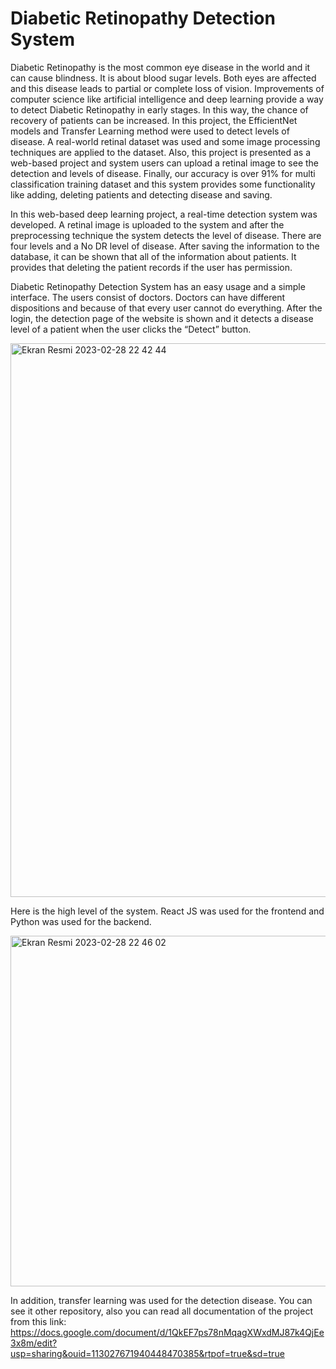 # Diabetic Retinopathy Detection System

Diabetic Retinopathy is the most common eye disease in the world and it can cause blindness. It is about blood sugar levels. Both eyes are affected and this disease leads to partial or complete loss of vision. Improvements of computer science like artificial intelligence and deep learning provide a way to detect Diabetic Retinopathy in early stages. In this way, the chance of recovery of patients can be increased. In this project, the EfficientNet models and Transfer Learning method were used to detect levels of disease. A real-world retinal dataset was used and some image processing techniques are applied to the dataset. Also, this project is presented as a web-based project and system users can upload a retinal image to see the detection and levels of disease. Finally, our accuracy is over 91% for multi classification training dataset and this system provides some functionality like adding, deleting patients and detecting disease and saving.

In this web-based deep learning project, a real-time detection system was developed. A retinal image is uploaded to the system and after the preprocessing technique the system detects the level of disease. There are four levels and a No DR level of disease. After saving the information to the database, it can be shown that all of the information about patients. It
provides that deleting the patient records if the user has permission.

Diabetic Retinopathy Detection System has an easy usage and a simple interface. The users consist of doctors. Doctors can have different dispositions and because of that every user cannot do everything. After the login, the detection page of the website is shown and it detects a disease level of a patient when the user clicks the “Detect” button.

<img width="886" alt="Ekran Resmi 2023-02-28 22 42 44" src="https://user-images.githubusercontent.com/75835998/221961843-ca833726-730b-4d71-8e53-ea588f568337.png">


Here is the high level of the system. React JS was used for the frontend and Python was used for the backend.

<img width="561" alt="Ekran Resmi 2023-02-28 22 46 02" src="https://user-images.githubusercontent.com/75835998/221962349-d938e56a-30ab-46a1-8902-96bd1969f3a8.png">


In addition, transfer learning was used for the detection disease. You can see it other repository, also you can read all documentation of the project from this link: https://docs.google.com/document/d/1QkEF7ps78nMqagXWxdMJ87k4QjEe3x8m/edit?usp=sharing&ouid=113027671940448470385&rtpof=true&sd=true
